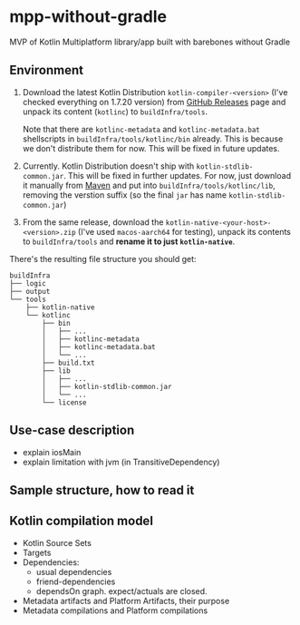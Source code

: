 # mpp-without-gradle
MVP of Kotlin Multiplatform library/app built with barebones without Gradle

## Environment

1. Download the latest Kotlin Distribution `kotlin-compiler-<version>` (I've checked everything on 1.7.20 version) from [GitHub Releases](https://github.com/JetBrains/kotlin/releases) page 
   and unpack its content (`kotlinc`) to `buildInfra/tools`. 

   Note that there are `kotlinc-metadata` and `kotlinc-metadata.bat` shellscripts in `buildInfra/tools/kotlinc/bin` already. This is because we don't distribute them for now. This will be fixed
   in future updates. 

2. Currently. Kotlin Distribution doesn't ship with `kotlin-stdlib-common.jar`. This will be fixed in further updates. For now, just download it manually from 
   [Maven](https://mvnrepository.com/artifact/org.jetbrains.kotlin/kotlin-stdlib-common) and put into `buildInfra/tools/kotlinc/lib`, removing the verstion suffix (so the final `jar` has name `kotlin-stdlib-common.jar`)

3. From the same release, download the `kotlin-native-<your-host>-<version>.zip` (I've used `macos-aarch64` for testing), unpack its contents to `buildInfra/tools` and **rename it to 
	just `kotlin-native`**. 

There's the resulting file structure you should get:

```
buildInfra
├── logic
├── output
└── tools
    ├── kotlin-native
    └── kotlinc
        ├── bin
        │   ├── ...
        │   ├── kotlinc-metadata
        │   ├── kotlinc-metadata.bat
        │   └── ...
        ├── build.txt
        ├── lib
        │   ├── ...
        │   ├── kotlin-stdlib-common.jar
        │   └── ...
        └── license
```

## Use-case description

- explain iosMain
- explain limitation with jvm (in TransitiveDependency)

## Sample structure, how to read it

## Kotlin compilation model

- Kotlin Source Sets
- Targets
- Dependencies:
	- usual dependencies
	- friend-dependencies
	- dependsOn graph. expect/actuals are closed.
- Metadata artifacts and Platform Artifacts, their purpose
- Metadata compilations and Platform compilations
